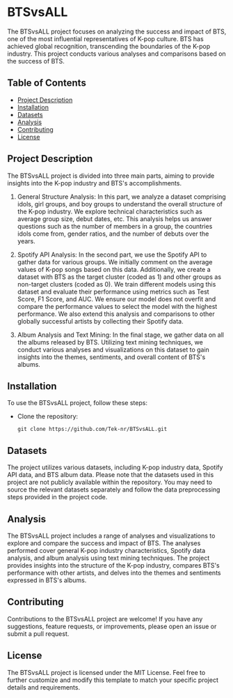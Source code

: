 # BTSvsALL

The BTSvsALL project focuses on analyzing the success and impact of BTS, one of the most influential representatives of K-pop culture. BTS has achieved global recognition, transcending the boundaries of the K-pop industry. This project conducts various analyses and comparisons based on the success of BTS.

## Table of Contents

- [Project Description](#project-description)
- [Installation](#installation)
- [Datasets](#datasets)
- [Analysis](#analysis)
- [Contributing](#contributing)
- [License](#license)

## Project Description

The BTSvsALL project is divided into three main parts, aiming to provide insights into the K-pop industry and BTS's accomplishments.

1. General Structure Analysis:
   In this part, we analyze a dataset comprising idols, girl groups, and boy groups to understand the overall structure of the K-pop industry. We explore technical characteristics such as average group size, debut dates, etc. This analysis helps us answer questions such as the number of members in a group, the countries idols come from, gender ratios, and the number of debuts over the years.

2. Spotify API Analysis:
   In the second part, we use the Spotify API to gather data for various groups. We initially comment on the average values of K-pop songs based on this data. Additionally, we create a dataset with BTS as the target cluster (coded as 1) and other groups as non-target clusters (coded as 0). We train different models using this dataset and evaluate their performance using metrics such as Test Score, F1 Score, and AUC. We ensure our model does not overfit and compare the performance values to select the model with the highest performance. We also extend this analysis and comparisons to other globally successful artists by collecting their Spotify data.

3. Album Analysis and Text Mining:
   In the final stage, we gather data on all the albums released by BTS. Utilizing text mining techniques, we conduct various analyses and visualizations on this dataset to gain insights into the themes, sentiments, and overall content of BTS's albums.

## Installation

To use the BTSvsALL project, follow these steps:

- Clone the repository:

   ```shell
   git clone https://github.com/Tek-nr/BTSvsALL.git

## Datasets
The project utilizes various datasets, including K-pop industry data, Spotify API data, and BTS album data. Please note that the datasets used in this project are not publicly available within the repository. You may need to source the relevant datasets separately and follow the data preprocessing steps provided in the project code.

## Analysis
The BTSvsALL project includes a range of analyses and visualizations to explore and compare the success and impact of BTS. The analyses performed cover general K-pop industry characteristics, Spotify data analysis, and album analysis using text mining techniques. The project provides insights into the structure of the K-pop industry, compares BTS's performance with other artists, and delves into the themes and sentiments expressed in BTS's albums.

## Contributing
Contributions to the BTSvsALL project are welcome! If you have any suggestions, feature requests, or improvements, please open an issue or submit a pull request.

## License
The BTSvsALL project is licensed under the MIT License. 
Feel free to further customize and modify this template to match your specific project details and requirements.

